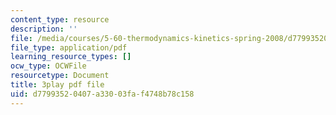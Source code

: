 ```yaml
---
content_type: resource
description: ''
file: /media/courses/5-60-thermodynamics-kinetics-spring-2008/d77993520407a33003faf4748b78c158_6uLKZSoHnrc.pdf
file_type: application/pdf
learning_resource_types: []
ocw_type: OCWFile
resourcetype: Document
title: 3play pdf file
uid: d7799352-0407-a330-03fa-f4748b78c158
---
```

